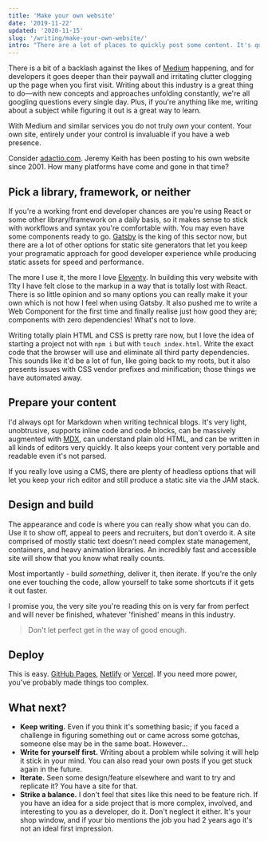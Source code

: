```yaml
---
title: 'Make your own website'
date: '2019-11-22'
updated: '2020-11-15'
slug: '/writing/make-your-own-website/'
intro: "There are a lot of places to quickly post some content. It's quick, convenient but ultimately bad for you and your work."
---
```


There is a bit of a backlash against the likes of [Medium](https://www.medium.com) happening, and for developers it goes deeper than their paywall and irritating clutter clogging up the page when you first visit. Writing about this industry is a great thing to do—with new concepts and approaches unfolding constantly, we're all googling questions every single day. Plus, if you're anything like me, writing about a subject while figuring it out is a great way to learn.

With Medium and similar services you do not truly _own_ your content. Your own site, entirely under your control is invaluable if you have a web presence.

Consider [adactio.com](https://adactio.com/). Jeremy Keith has been posting to his own website since 2001. How many platforms have come and gone in that time?

## Pick a library, framework, or neither

If you're a working front end developer chances are you're using React or some other library/framework on a daily basis, so it makes sense to stick with workflows and syntax you're comfortable with. You may even have some components ready to go. [Gatsby](https://www.gatsbyjs.org/) is the king of this sector now, but there are a lot of other options for static site generators that let you keep your programatic approach for good developer experience while producing static assets for speed and performance.

The more I use it, the more I love [Eleventy](https://www.11ty.dev/). In building this very website with 11ty I have felt close to the markup in a way that is totally lost with React. There is so little opinion and so many options you can really make it your own which is not how I feel when using Gatsby. It also pushed me to write a Web Component for the first time and finally realise just how good they are; components with zero dependencies! What's not to love.

Writing totally plain HTML and CSS is pretty rare now, but I love the idea of starting a project not with `npm i` but with `touch index.html`. Write the exact code that the browser will use and eliminate all third party dependencies. This sounds like it'd be a lot of fun, like going back to my roots, but it also presents issues with CSS vendor prefixes and minification; those things we have automated away.

## Prepare your content

I'd always opt for Markdown when writing technical blogs. It's very light, unobtrusive, supports inline code and code blocks, can be massively augmented with [MDX](https://mdxjs.com/), can understand plain old HTML, and can be written in all kinds of editors very quickly. It also keeps your content very portable and readable even it's not parsed.

If you really love using a CMS, there are plenty of headless options that will let you keep your rich editor and still produce a static site via the JAM stack.

## Design and build

The appearance and code is where you can really show what you can do. Use it to show off, appeal to peers and recruiters, but don't overdo it. A site comprised of mostly static text doesn't need complex state management, containers, and heavy animation libraries. An incredibly fast and accessible site will show that you know what really counts.

Most importantly - build _something_, deliver it, then iterate. If you're the only one ever touching the code, allow yourself to take some shortcuts if it gets it out faster.

I promise you, the very site you're reading this on is very far from perfect and will never be finished, whatever 'finished' means in this industry.

> Don't let perfect get in the way of good enough.

## Deploy

This is easy. [GitHub Pages](https://pages.github.com/), [Netlify](https://www.netlify.com/) or [Vercel](https://vercel.com/). If you need more power, you've probably made things too complex.

## What next?

- **Keep writing.** Even if you think it's something basic; if you faced a challenge in figuring something out or came across some gotchas, someone else may be in the same boat. However...
- **Write for yourself first.** Writing about a problem while solving it will help it stick in your mind. You can also read your own posts if you get stuck again in the future.
- **Iterate.** Seen some design/feature elsewhere and want to try and replicate it? You have a site for that.
- **Strike a balance.** I don't feel that sites like this need to be feature rich. If you have an idea for a side project that is more complex, involved, and interesting to you as a developer, do it. Don't neglect it either. It's your shop window, and if your bio mentions the job you had 2 years ago it's not an ideal first impression.
